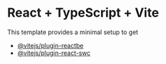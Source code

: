 # React + TypeScript + Vite
This template provides a minimal setup to get
- [@vitejs/plugin-react](https://github.com/vitejs/vite-plugin-react/blobmain/packgesplgn-act/Ed)[be](hts:/babelj.)
- [@vitejs/plugin-react-swc](https://github.com/vitejs/vite-plugin-react-swc) 
